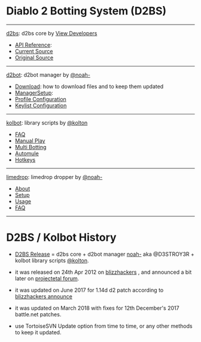 # Diablo 2 Botting System (D2BS)

---

[d2bs](d2bs/#d2bs): d2bs core by [View Developers](https://app.assembla.com/spaces/d2bs/team)
* [API Reference](https://github.com/noah-/d2bs/blob/master/README.md):
* [Current Source](https://github.com/noah-/d2bs)
* [Original Source](https://app.assembla.com/spaces/d2bs/subversion/source)

---

[d2bot](d2bot/#d2bot): d2bot manager by [@noah-](https://github.com/noah-)

* [Download](d2bot/Download.md): how to download files and to keep them updated
* [ManagerSetup](d2bot/ManagerSetup.md/#manager-setup):
* [Profile Configuration](d2bot/ProfileConfiguration.md/#profile-configuration)
* [Keylist Configuration](d2bot/Keylist.md/#keylist)

---

[kolbot](kolbot/#kolbot): library scripts by [@kolton](https://github.com/kolton)

* [FAQ](kolbot/FAQ.md/#faq)
* [Manual Play](kolbot/ManualPlay.md/#manual-playing)
* [Multi Botting](kolbot/MultiBotting.md/#multi-botting)
* [Automule](kolbot/Automule.md/#automule)
* [Hotkeys](kolbot/Hotkeys.md/#hotkeys)

---

[limedrop](limedrop/#limedrop-guide): limedrop dropper by [@noah-](https://github.com/noah-)

* [About](limedrop/#about-limedrop)
* [Setup](limedrop/#setup-limedrop)
* [Usage](limedrop/#using-limedrop)
* [FAQ](limedrop/#frequently-asked-questions)

---

# D2BS / Kolbot History

* [D2BS Release](https://web.archive.org/web/20170813084150/http://www.blizzhackers.cc/viewforum.php?f=228&sid=923d6d1f4fb72bbe94aa7cb14600e0c1) = d2bs core + d2bot manager [noah-](https://github.com/noah-) aka @D3STROY3R + kolbot library scripts [@kolton](https://github.com/kolton).

* it was released on 24th Apr 2012 on [blizzhackers](https://web.archive.org/web/20171030004307/http://www.blizzhackers.cc/viewtopic.php?f=206&t=489091&sid=076b6f411e98d938f4568c448d3f5845) , and announced a bit later on [projectetal forum](https://web.archive.org/web/20170215101441/http://www.projectetal.com:80/forums/threads/kolbot-and-d2bot.8698/).

* it was updated on June 2017 for 1.14d d2 patch according to [blizzhackers announce](https://web.archive.org/web/20171115131230/http://www.blizzhackers.cc/viewtopic.php?f=204&t=545178&sid=ffa80262b1692f21eaea19109146c071&start=0)

* it was updated on March 2018 with fixes for 12th December's 2017 battle.net patches.

* use TortoiseSVN Update option from time to time, or any other methods to keep it updated.
